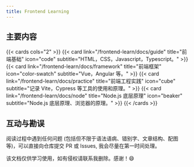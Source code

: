 ```yaml
---
title: Frontend Learning
---
```


## 主要内容

{{< cards cols="2" >}}
{{< card link="/frontend-learn/docs/guide" title="前端基础" icon="code" subtitle="HTML，CSS，Javascript，Typescript。" >}}
{{< card link="/frontend-learn/docs/framework" title="前端框架" icon="color-swatch" subtitle="Vue，Angular 等。" >}}
{{< card link="/frontend-learn/docs/practice" title="前端工程实践" icon="cube" subtitle="记录 Vite，Cypress 等工具的使用和原理。" >}}
{{< card link="/frontend-learn/docs/node" title="Node.js 底层原理" icon="beaker" subtitle="Node.js 底层原理、浏览器的原理。" >}}
{{< /cards >}}

## 互动与勘误

阅读过程中遇到任何问题 (包括但不限于语法语病、错别字、文章结构、配图等)，可以直接向仓库提交 PR 或 Issues, 我会尽量在第一时间处理。

该文档仅供学习使用，如有侵权请联系我删除。感谢！😄
